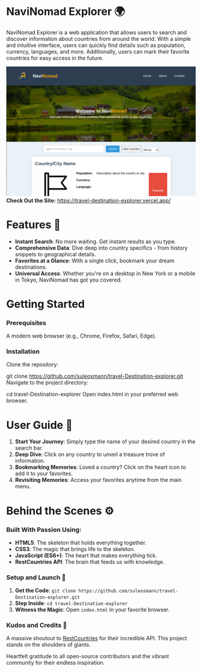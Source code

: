 # NaviNomad Explorer 🌍
NaviNomad Explorer is a web application that allows users to search and discover information about countries from around the world. With a simple and intuitive interface, users can quickly find details such as population, currency, languages, and more. Additionally, users can mark their favorite countries for easy access in the future.

![screenshot of the site](./images/image.png)
**Check Out the Site:** https://travel-destination-explorer.vercel.app/

# Features 🚀

- **Instant Search**: No more waiting. Get instant results as you type.
- **Comprehensive Data**: Dive deep into country specifics - from history snippets to geographical details.
- **Favorites at a Glance**: With a single click, bookmark your dream destinations.
- **Universal Access**: Whether you're on a desktop in New York or a mobile in Tokyo, NaviNomad has got you covered.


# Getting Started
### Prerequisites
A modern web browser (e.g., Chrome, Firefox, Safari, Edge).
### Installation
Clone the repository:

git clone https://github.com/suleosmann/travel-Destination-explorer.git
Navigate to the project directory:

cd travel-Destination-explorer
Open index.html in your preferred web browser.
# User Guide 📘

1. **Start Your Journey**: Simply type the name of your desired country in the search bar.
2. **Deep Dive**: Click on any country to unveil a treasure trove of information.
3. **Bookmarking Memories**: Loved a country? Click on the heart icon to add it to your favorites.
4. **Revisiting Memories**: Access your favorites anytime from the main menu.


# Behind the Scenes ⚙️

### Built With Passion Using:

- **HTML5**: The skeleton that holds everything together.
- **CSS3**: The magic that brings life to the skeleton.
- **JavaScript (ES6+)**: The heart that makes everything tick.
- **RestCountries API**: The brain that feeds us with knowledge.

### Setup and Launch 🚀

1. **Get the Code**: `git clone https://github.com/suleosmann/travel-Destination-explorer.git`
2. **Step Inside**: `cd travel-Destination-explorer`
3. **Witness the Magic**: Open `index.html` in your favorite browser.

### Kudos and Credits 🙌

A massive shoutout to [RestCountries](https://restcountries.com/) for their incredible API. This project stands on the shoulders of giants.

Heartfelt gratitude to all open-source contributors and the vibrant community for their endless inspiration.
